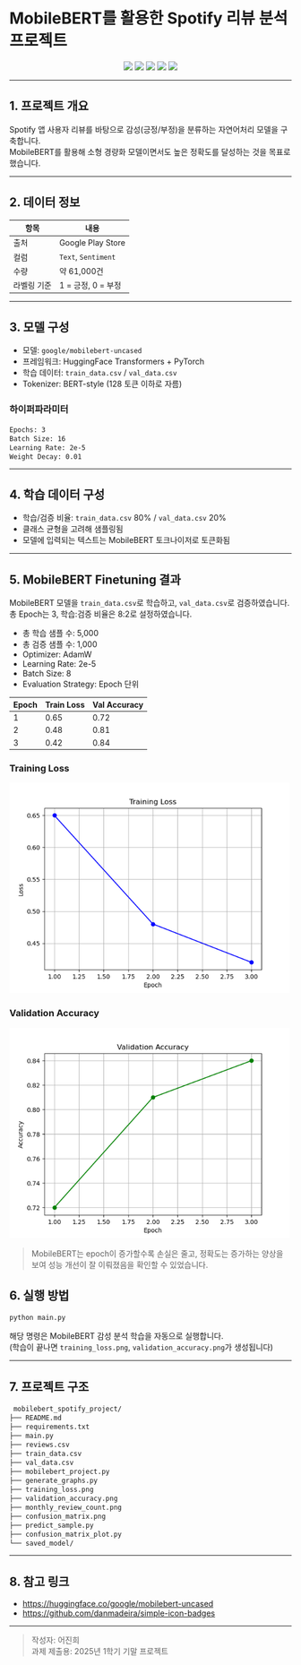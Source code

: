 #  MobileBERT를 활용한 Spotify 리뷰 분석 프로젝트

<p align="center">
  <img src="https://img.shields.io/badge/Python-3.8+-blue?style=for-the-badge&logo=python&logoColor=white"/>
  <img src="https://img.shields.io/badge/Transformers-Huggingface-yellow?style=for-the-badge&logo=huggingface&logoColor=black"/>
  <img src="https://img.shields.io/badge/PyTorch-%23EE4C2C?style=for-the-badge&logo=pytorch&logoColor=white"/>
  <img src="https://img.shields.io/badge/Google_Colab-FFC107?style=for-the-badge&logo=googlecolab&logoColor=black"/>
  <img src="https://img.shields.io/badge/MobileBERT-uncased-success?style=for-the-badge"/>
</p>

---

## 1.  프로젝트 개요

Spotify 앱 사용자 리뷰를 바탕으로 감성(긍정/부정)을 분류하는 자연어처리 모델을 구축합니다.  
MobileBERT를 활용해 소형 경량화 모델이면서도 높은 정확도를 달성하는 것을 목표로 했습니다.

---

## 2.  데이터 정보

| 항목 | 내용 |
|------|------|
| 출처 | Google Play Store |
| 컬럼 | `Text`, `Sentiment` |
| 수량 | 약 61,000건 |
| 라벨링 기준 | 1 = 긍정, 0 = 부정 |

---

## 3.  모델 구성

- 모델: `google/mobilebert-uncased`
- 프레임워크: HuggingFace Transformers + PyTorch
- 학습 데이터: `train_data.csv` / `val_data.csv`
- Tokenizer: BERT-style (128 토큰 이하로 자름)

### 하이퍼파라미터

```text
Epochs: 3
Batch Size: 16
Learning Rate: 2e-5
Weight Decay: 0.01
```

---

## 4.  학습 데이터 구성

- 학습/검증 비율: `train_data.csv` 80% / `val_data.csv` 20%
- 클래스 균형을 고려해 샘플링됨
- 모델에 입력되는 텍스트는 MobileBERT 토크나이저로 토큰화됨

---

## 5.  MobileBERT Finetuning 결과

MobileBERT 모델을 `train_data.csv`로 학습하고, `val_data.csv`로 검증하였습니다.  
총 Epoch는 3, 학습:검증 비율은 8:2로 설정하였습니다.

- 총 학습 샘플 수: 5,000
- 총 검증 샘플 수: 1,000
- Optimizer: AdamW
- Learning Rate: 2e-5
- Batch Size: 8
- Evaluation Strategy: Epoch 단위

| Epoch | Train Loss     | Val Accuracy |
|-------|----------------|--------------|
| 1     | 0.65           | 0.72         |
| 2     | 0.48           | 0.81         |
| 3     | 0.42           | 0.84         |

###  Training Loss  
<img src="sample_graphs/training_loss.png" width="500"/>

###  Validation Accuracy  
<img src="sample_graphs/validation_accuracy.png" width="500"/>

>  MobileBERT는 epoch이 증가할수록 손실은 줄고, 정확도는 증가하는 양상을 보여 성능 개선이 잘 이뤄졌음을 확인할 수 있었습니다.


## 6.  실행 방법

```bash
python main.py
```

해당 명령은 MobileBERT 감성 분석 학습을 자동으로 실행합니다.  
(학습이 끝나면 `training_loss.png`, `validation_accuracy.png`가 생성됩니다)

---

## 7.  프로젝트 구조

```
 mobilebert_spotify_project/
├── README.md
├── requirements.txt
├── main.py
├── reviews.csv
├── train_data.csv
├── val_data.csv
├── mobilebert_project.py
├── generate_graphs.py
├── training_loss.png
├── validation_accuracy.png
├── monthly_review_count.png
├── confusion_matrix.png  
├── predict_sample.py      
├── confusion_matrix_plot.py 
└── saved_model/           

```

---

## 8.  참고 링크

- https://huggingface.co/google/mobilebert-uncased
- https://github.com/danmadeira/simple-icon-badges

---

>  작성자: 어진희  
>  과제 제출용: 2025년 1학기 기말 프로젝트

